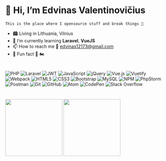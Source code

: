 # 👋 Hi, I’m Edvinas Valentinovičius

```
This is the place where I opensource stuff and break things 🤣
```

- 🏙️ Living in Lithuania, Vilnius
- 🌱 I’m currently learning <b>Laravel</b>, <b>VueJS</b>
- 📫 How to reach me 📧 edvinas12173@gmail.com
- 🌠 Fun fact 💜 🏍️

#

![PHP](https://img.shields.io/badge/php-%23777BB4.svg?style=for-the-badge&logo=php&logoColor=white)
![Laravel](https://img.shields.io/badge/laravel-%23FF2D20.svg?style=for-the-badge&logo=laravel&logoColor=white)
![JWT](https://img.shields.io/badge/JWT-black?style=for-the-badge&logo=JSON%20web%20tokens)
![JavaScript](https://img.shields.io/badge/javascript-%23323330.svg?style=for-the-badge&logo=javascript&logoColor=%23F7DF1E)
![jQuery](https://img.shields.io/badge/jquery-%230769AD.svg?style=for-the-badge&logo=jquery&logoColor=white)
![Vue.js](https://img.shields.io/badge/vuejs-%2335495e.svg?style=for-the-badge&logo=vuedotjs&logoColor=%234FC08D)
![Vuetify](https://img.shields.io/badge/Vuetify-1867C0?style=for-the-badge&logo=vuetify&logoColor=AEDDFF)
![Webpack](https://img.shields.io/badge/webpack-%238DD6F9.svg?style=for-the-badge&logo=webpack&logoColor=black)
![HTML5](https://img.shields.io/badge/html5-%23E34F26.svg?style=for-the-badge&logo=html5&logoColor=white)
![CSS3](https://img.shields.io/badge/css3-%231572B6.svg?style=for-the-badge&logo=css3&logoColor=white)
![Bootstrap](https://img.shields.io/badge/bootstrap-%23563D7C.svg?style=for-the-badge&logo=bootstrap&logoColor=white)
![MySQL](https://img.shields.io/badge/mysql-%2300f.svg?style=for-the-badge&logo=mysql&logoColor=white)
![NPM](https://img.shields.io/badge/NPM-%23000000.svg?style=for-the-badge&logo=npm&logoColor=white)
![PhpStorm](https://img.shields.io/badge/phpstorm-143?style=for-the-badge&logo=phpstorm&logoColor=black&color=black&labelColor=darkorchid)
![Postman](https://img.shields.io/badge/Postman-FF6C37?style=for-the-badge&logo=postman&logoColor=white)
![Git](https://img.shields.io/badge/git-%23F05033.svg?style=for-the-badge&logo=git&logoColor=white)
![GitHub](https://img.shields.io/badge/github-%23121011.svg?style=for-the-badge&logo=github&logoColor=white)
![Atom](https://img.shields.io/badge/Atom-%2366595C.svg?style=for-the-badge&logo=atom&logoColor=white)
![CodePen](https://img.shields.io/badge/CodePen-white?style=for-the-badge&logo=codepen&logoColor=black)
![Stack Overflow](https://img.shields.io/badge/-Stackoverflow-FE7A16?style=for-the-badge&logo=stack-overflow&logoColor=white)

#

<div>
  <img height="180em" src="https://github-readme-stats.vercel.app/api?username=edvinas12173&show_icons=true&layout=compact"/>
  <img height="180em" src="https://github-readme-stats.vercel.app/api/top-langs/?username=edvinas12173&layout=compact"/>
</div>
